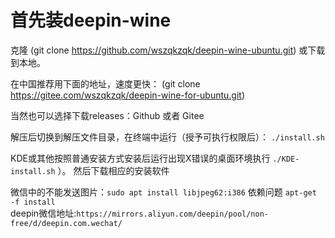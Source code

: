 
# 首先装deepin-wine
克隆 (git clone https://github.com/wszqkzqk/deepin-wine-ubuntu.git) 或下载到本地。

在中国推荐用下面的地址，速度更快： (git clone https://gitee.com/wszqkzqk/deepin-wine-for-ubuntu.git)

当然也可以选择下载releases：Github 或者 Gitee

解压后切换到解压文件目录，在终端中运行（授予可执行权限后）： `./install.sh`

KDE或其他按照普通安装方式安装后运行出现X错误的桌面环境执行 `./KDE-install.sh` ）。
然后下载相应的安装软件

微信中的不能发送图片：`sudo apt install libjpeg62:i386`
依赖问题 `apt-get -f install`  
deepin微信地址:`https://mirrors.aliyun.com/deepin/pool/non-free/d/deepin.com.wechat/`
